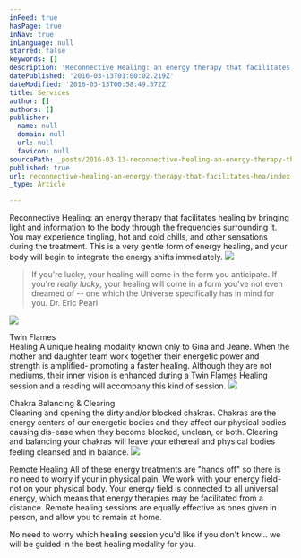 ```yaml
---
inFeed: true
hasPage: true
inNav: true
inLanguage: null
starred: false
keywords: []
description: 'Reconnective Healing: an energy therapy that facilitates healing by bringing light and information to the body through the frequencies surrounding it. You may experience tingling, hot and cold chills, and other sensations during the treatment. This is a very gentle form of energy healing, and your body will begin to integrate the energy shifts immediately.'
datePublished: '2016-03-13T01:00:02.219Z'
dateModified: '2016-03-13T00:58:49.572Z'
title: Services
author: []
authors: []
publisher:
  name: null
  domain: null
  url: null
  favicon: null
sourcePath: _posts/2016-03-13-reconnective-healing-an-energy-therapy-that-facilitates-hea.md
published: true
url: reconnective-healing-an-energy-therapy-that-facilitates-hea/index.html
_type: Article

---
```

Reconnective Healing: an energy therapy that facilitates healing by bringing light and information to the body through the frequencies surrounding it. You may experience tingling, hot and cold chills, and other sensations during the treatment. This is a very gentle form of energy healing, and your body will begin to integrate the energy shifts immediately.
![](https://the-grid-user-content.s3-us-west-2.amazonaws.com/3b43d34b-9650-40db-81e7-5ebac27210ba.jpg)

> If you're lucky, your healing will come in the form you anticipate. If you're _really lucky_, your healing will come in a form you've not even dreamed of -- one which the Universe specifically has in mind for you. Dr. Eric Pearl

![](https://the-grid-user-content.s3-us-west-2.amazonaws.com/640882cf-e993-4160-9791-cec0069c8975.jpg)

Twin Flames   
Healing
A unique healing modality known only to Gina and Jeane. When the mother and daughter team work together their energetic power and strength is amplified- promoting a faster healing. Although they are not mediums, their inner vision is enhanced during a Twin Flames Healing session and a reading will accompany this kind of session.
![](https://the-grid-user-content.s3-us-west-2.amazonaws.com/9aff52f9-ca74-4e68-9925-9e4694968ce2.jpg)

Chakra Balancing & Clearing    
Cleaning and opening the dirty and/or blocked chakras. Chakras are the energy centers of our energetic bodies and they affect our physical bodies causing dis-ease when they become blocked, unclean, or both. Clearing and balancing your chakras will leave your ethereal and physical bodies feeling cleansed and in balance. ![](https://the-grid-user-content.s3-us-west-2.amazonaws.com/b495a836-7e0c-409b-a125-aac6e5514e75.jpg)

Remote Healing
All of these energy treatments are "hands off" so there is no need to worry if your in physical pain. We work with your energy field- not on your physical body. Your energy field is connected to all universal energy, which means that energy therapies may be facilitated from a distance. Remote healing sessions are equally effective as ones given in person, and allow you to remain at home. 

No need to worry which healing session you'd like if you don't know... we will be guided in the best healing modality for you.